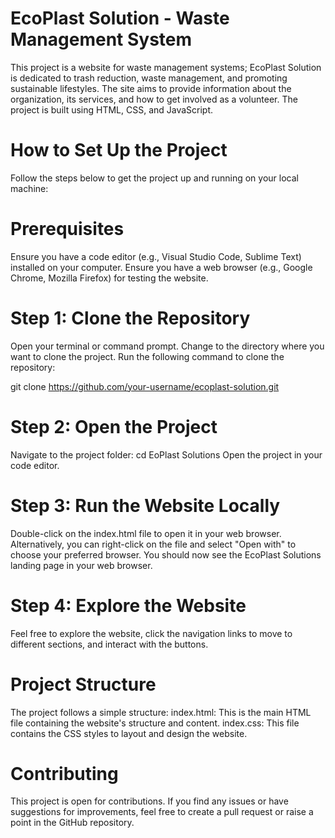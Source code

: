 # EcoPlast Solution - Waste Management System


This project is a website for waste management systems; EcoPlast Solution is dedicated to trash reduction, waste management, and promoting sustainable lifestyles. The site aims to provide information about the organization, its services, and how to get involved as a volunteer. The project is built using HTML, CSS, and JavaScript.


# How to Set Up the Project
Follow the steps below to get the project up and running on your local machine:


# Prerequisites
Ensure you have a code editor (e.g., Visual Studio Code, Sublime Text) installed on your computer.
Ensure you have a web browser (e.g., Google Chrome, Mozilla Firefox) for testing the website.


# Step 1: Clone the Repository
Open your terminal or command prompt.
Change to the directory where you want to clone the project.
Run the following command to clone the repository:

git clone https://github.com/your-username/ecoplast-solution.git


# Step 2: Open the Project
Navigate to the project folder:
cd EoPlast Solutions
Open the project in your code editor.


# Step 3: Run the Website Locally
Double-click on the index.html file to open it in your web browser. Alternatively, you can right-click on the file and select "Open with" to choose your preferred browser.
You should now see the EcoPlast Solutions landing page in your web browser.


# Step 4: Explore the Website
Feel free to explore the website, click the navigation links to move to different sections, and interact with the buttons.


# Project Structure
The project follows a simple structure:
index.html: This is the main HTML file containing the website's structure and content.
index.css: This file contains the CSS styles to layout and design the website.


# Contributing
This project is open for contributions. If you find any issues or have suggestions for improvements, feel free to create a pull request or raise a point in the GitHub repository.
